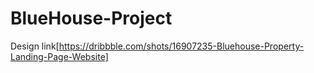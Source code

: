 # BlueHouse-Project

Design link[https://dribbble.com/shots/16907235-Bluehouse-Property-Landing-Page-Website]
